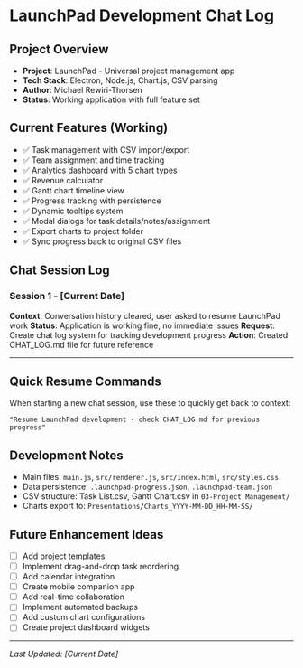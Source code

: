 # LaunchPad Development Chat Log

## Project Overview
- **Project**: LaunchPad - Universal project management app
- **Tech Stack**: Electron, Node.js, Chart.js, CSV parsing
- **Author**: Michael Rewiri-Thorsen
- **Status**: Working application with full feature set

## Current Features (Working)
- ✅ Task management with CSV import/export
- ✅ Team assignment and time tracking
- ✅ Analytics dashboard with 5 chart types
- ✅ Revenue calculator
- ✅ Gantt chart timeline view
- ✅ Progress tracking with persistence
- ✅ Dynamic tooltips system
- ✅ Modal dialogs for task details/notes/assignment
- ✅ Export charts to project folder
- ✅ Sync progress back to original CSV files

## Chat Session Log

### Session 1 - [Current Date]
**Context**: Conversation history cleared, user asked to resume LaunchPad work
**Status**: Application is working fine, no immediate issues
**Request**: Create chat log system for tracking development progress
**Action**: Created CHAT_LOG.md file for future reference

---

## Quick Resume Commands
When starting a new chat session, use these to quickly get back to context:

```
"Resume LaunchPad development - check CHAT_LOG.md for previous progress"
```

## Development Notes
- Main files: `main.js`, `src/renderer.js`, `src/index.html`, `src/styles.css`
- Data persistence: `.launchpad-progress.json`, `.launchpad-team.json`
- CSV structure: Task List.csv, Gantt Chart.csv in `03-Project Management/`
- Charts export to: `Presentations/Charts_YYYY-MM-DD_HH-MM-SS/`

## Future Enhancement Ideas
- [ ] Add project templates
- [ ] Implement drag-and-drop task reordering
- [ ] Add calendar integration
- [ ] Create mobile companion app
- [ ] Add real-time collaboration
- [ ] Implement automated backups
- [ ] Add custom chart configurations
- [ ] Create project dashboard widgets

---
*Last Updated: [Current Date]*